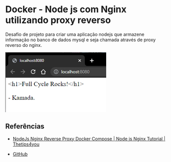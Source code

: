 # Docker - Node js com Nginx utilizando proxy reverso

Desafio de projeto para criar uma aplicação nodejs que armazene informação no banco de dados mysql e seja chamada através de proxy reverso do nginx.

![alt text](https://github.com/RafaelKamada/docker-nginx-node-reverse-proxy/blob/main/blob/funcionamento.png)



## Referências
- [NodeJs Nginx Reverse Proxy Docker Compose | Node js Nginx Tutorial | Thetips4you](https://www.youtube.com/watch?v=QMa0Q1Dg2KU)

- [GitHub](https://github.com/shazforiot/nodejs-nginx-reverse-proxy-in-docker)

